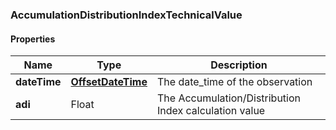 
[//]: # (CLASS:AccumulationDistributionIndexTechnicalValue)

[//]: # (KIND:object)

### AccumulationDistributionIndexTechnicalValue

#### Properties

[//]: # (START_DEFINITION)

Name | Type | Description
------------ | ------------- | -------------
**dateTime** | [**OffsetDateTime**](OffsetDateTime.md) | The date_time of the observation &nbsp;
**adi** | Float | The Accumulation/Distribution Index calculation value &nbsp;

[//]: # (END_DEFINITION)


[//]: # (CONTAINED_CLASS:OffsetDateTime)





